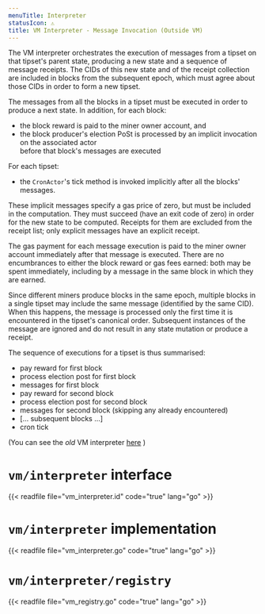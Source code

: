 ```yaml
---
menuTitle: Interpreter
statusIcon: ⚠️
title: VM Interpreter - Message Invocation (Outside VM)
---
```


The VM interpreter orchestrates the execution of messages from a tipset on that tipset's parent state,
producing a new state and a sequence of message receipts. The CIDs of this new state and of the receipt
collection are included in blocks from the subsequent epoch, which must agree about those CIDs 
in order to form a new tipset.

The messages from all the blocks in a tipset must be executed in order to produce a next state.
In addition, for each block:
- the block reward is paid to the miner owner account, and 
- the block producer's election PoSt is processed by an implicit invocation on the associated actor  
before that block's messages are executed 

For each tipset:

- the `CronActor`'s tick method is invoked implicitly after all the blocks' messages.

These implicit messages specify a gas price of zero, but must be included in the computation.
They must succeed (have an exit code of zero) in order for the new state to be
computed. Receipts for them are excluded from the receipt list; only explicit messages have an 
explicit receipt. 

The gas payment for each message execution is paid to the miner owner account immediately after
that message is executed. There are no encumbrances to either the block reward or gas fees earned: 
both may be spent immediately, including by a message in the same block in which they are earned.  

Since different miners produce blocks in the same epoch, multiple blocks in a single tipset may 
include the same message (identified by the same CID). 
When this happens, the message is processed only the first time it is encountered in the tipset's
canonical order. Subsequent instances of the message are ignored and do not result in any 
state mutation or produce a receipt. 

The sequence of executions for a tipset is thus summarised:

- pay reward for first block
- process election post for first block
- messages for first block
- pay reward for second block
- process election post for second block
- messages for second block (skipping any already encountered)
- [... subsequent blocks ...]
- cron tick 

(You can see the _old_ VM interpreter [here](docs/systems/filecoin_vm/vm_interpreter_old) )

# `vm/interpreter` interface

{{< readfile file="vm_interpreter.id" code="true" lang="go" >}}

# `vm/interpreter` implementation

{{< readfile file="vm_interpreter.go" code="true" lang="go" >}}

# `vm/interpreter/registry`

{{< readfile file="vm_registry.go" code="true" lang="go" >}}
